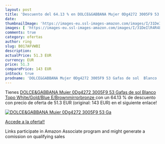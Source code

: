 ```yaml
---
layout: post
title: 'Descuento del 64.13 % en DOLCE&GABBANA Mujer 0Dg4272 3005F9 53 Ga'
date: 
thumbnailImage: 'https://images-eu.ssl-images-amazon.com/images/I/31DeIlR4R4L._SL200_.jpg'
images: [ 'https://images-eu.ssl-images-amazon.com/images/I/31DeIlR4R4L._SL200_.jpg' ]
comments: true
category: ofertas
author: ring
slug: B017AFVWBI
description:
actualPrice: 51.3 EUR
currency: EUR
price: 51.3
comparePrice: 143 EUR
inStock: true
prodname: 'DOLCE&GABBANA Mujer 0Dg4272 3005F9 53 Gafas de sol  Blanco  Topo White/Gold/Blue E/Brownmirrorbronze '
---
```


Tienes [DOLCE&GABBANA Mujer 0Dg4272 3005F9 53 Gafas de sol  Blanco  Topo White/Gold/Blue E/Brownmirrorbronze ](https://www.amazon.es/dp/B017AFVWBI/?tag=tolees-21) con un 64.13 % de descuento con precio de oferta de 51.3 EUR (original: 143 EUR) en el siguiente enlace!

[![DOLCE&GABBANA Mujer 0Dg4272 3005F9 53 Ga](https://images-eu.ssl-images-amazon.com/images/I/31DeIlR4R4L._SL200_.jpg)](https://www.amazon.es/dp/B017AFVWBI/?tag=tolees-21)

[Accede a la oferta!!](https://www.amazon.es/dp/B017AFVWBI/?tag=tolees-21)

Links participate in Amazon Associate program and might generate a comission on qualifying sales


